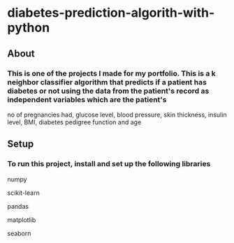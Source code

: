 # diabetes-prediction-algorith-with-python

## About
### This is one of the projects I made for my portfolio. This is a k neighbor classifier algorithm that predicts if a patient has diabetes or not using the data from the patient's record as independent variables which are the patient's
no of pregnancies had, glucose level, blood pressure, skin thickness, insulin level, BMI, diabetes pedigree function and age 

## Setup

### To run this project, install and set up the following libraries

numpy

scikit-learn

pandas

matplotlib

seaborn
